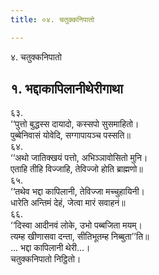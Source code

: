```yaml
---
title: ०४. चतुक्कनिपातो

---
```

४. चतुक्कनिपातो  


## १. भद्दाकापिलानीथेरीगाथा

६३.  
‘‘पुत्तो बुद्धस्स दायादो, कस्सपो सुसमाहितो।  
पुब्बेनिवासं योवेदि, सग्गापायञ्च पस्सति॥  
६४.  
‘‘अथो जातिक्खयं पत्तो, अभिञ्ञावोसितो मुनि।  
एताहि तीहि विज्जाहि, तेविज्जो होति ब्राह्मणो॥  
६५.  
‘‘तथेव भद्दा कापिलानी, तेविज्जा मच्चुहायिनी।  
धारेति अन्तिमं देहं, जेत्वा मारं सवाहनं॥  
६६.  
‘‘दिस्वा आदीनवं लोके, उभो पब्बजिता मयम्।  
त्यम्ह खीणासवा दन्ता, सीतिभूतम्ह निब्बुता’’ति॥  
… भद्दा कापिलानी थेरी…।  
चतुक्कनिपातो निट्ठितो।  
